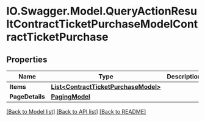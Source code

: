 # IO.Swagger.Model.QueryActionResultContractTicketPurchaseModelContractTicketPurchase
## Properties

Name | Type | Description | Notes
------------ | ------------- | ------------- | -------------
**Items** | [**List&lt;ContractTicketPurchaseModel&gt;**](ContractTicketPurchaseModel.md) |  | [optional] 
**PageDetails** | [**PagingModel**](PagingModel.md) |  | [optional] 

[[Back to Model list]](../README.md#documentation-for-models) [[Back to API list]](../README.md#documentation-for-api-endpoints) [[Back to README]](../README.md)

